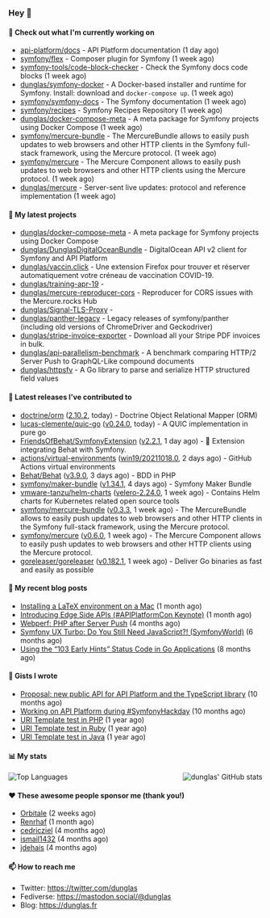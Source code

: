 ### Hey 👋

#### 👷 Check out what I'm currently working on

- [api-platform/docs](https://github.com/api-platform/docs) - API Platform documentation (1 day ago)
- [symfony/flex](https://github.com/symfony/flex) - Composer plugin for Symfony (1 week ago)
- [symfony-tools/code-block-checker](https://github.com/symfony-tools/code-block-checker) - Check the Symfony docs code blocks (1 week ago)
- [dunglas/symfony-docker](https://github.com/dunglas/symfony-docker) - A Docker-based installer and runtime for Symfony. Install: download and `docker-compose up`. (1 week ago)
- [symfony/symfony-docs](https://github.com/symfony/symfony-docs) - The Symfony documentation (1 week ago)
- [symfony/recipes](https://github.com/symfony/recipes) - Symfony Recipes Repository (1 week ago)
- [dunglas/docker-compose-meta](https://github.com/dunglas/docker-compose-meta) - A meta package for Symfony projects using Docker Compose (1 week ago)
- [symfony/mercure-bundle](https://github.com/symfony/mercure-bundle) - The MercureBundle allows to easily push updates to web browsers and other HTTP clients in the Symfony full-stack framework, using the Mercure protocol. (1 week ago)
- [symfony/mercure](https://github.com/symfony/mercure) - The Mercure Component allows to easily push updates to web browsers and other HTTP clients using the Mercure protocol. (1 week ago)
- [dunglas/mercure](https://github.com/dunglas/mercure) - Server-sent live updates: protocol and reference implementation (1 week ago)

#### 🌱 My latest projects

- [dunglas/docker-compose-meta](https://github.com/dunglas/docker-compose-meta) - A meta package for Symfony projects using Docker Compose
- [dunglas/DunglasDigitalOceanBundle](https://github.com/dunglas/DunglasDigitalOceanBundle) - DigitalOcean API v2 client for Symfony and API Platform
- [dunglas/vaccin.click](https://github.com/dunglas/vaccin.click) - Une extension Firefox pour trouver et réserver automatiquement votre créneau de vaccination COVID-19.
- [dunglas/training-apr-19](https://github.com/dunglas/training-apr-19) - 
- [dunglas/mercure-reproducer-cors](https://github.com/dunglas/mercure-reproducer-cors) - Reproducer for CORS issues with the Mercure.rocks Hub
- [dunglas/Signal-TLS-Proxy](https://github.com/dunglas/Signal-TLS-Proxy) - 
- [dunglas/panther-legacy](https://github.com/dunglas/panther-legacy) - Legacy releases of symfony/panther (including old versions of ChromeDriver and Geckodriver)
- [dunglas/stripe-invoice-exporter](https://github.com/dunglas/stripe-invoice-exporter) - Download all your Stripe PDF invoices in bulk.
- [dunglas/api-parallelism-benchmark](https://github.com/dunglas/api-parallelism-benchmark) - A benchmark comparing HTTP/2 Server Push to GraphQL-Like compound documents
- [dunglas/httpsfv](https://github.com/dunglas/httpsfv) - A Go library to parse and serialize HTTP structured field values

#### 🔭 Latest releases I've contributed to

- [doctrine/orm](https://github.com/doctrine/orm) ([2.10.2](https://github.com/doctrine/orm/releases/tag/2.10.2), today) - Doctrine Object Relational Mapper (ORM)
- [lucas-clemente/quic-go](https://github.com/lucas-clemente/quic-go) ([v0.24.0](https://github.com/lucas-clemente/quic-go/releases/tag/v0.24.0), today) - A QUIC implementation in pure go
- [FriendsOfBehat/SymfonyExtension](https://github.com/FriendsOfBehat/SymfonyExtension) ([v2.2.1](https://github.com/FriendsOfBehat/SymfonyExtension/releases/tag/v2.2.1), 1 day ago) - :musical_score: Extension integrating Behat with Symfony.
- [actions/virtual-environments](https://github.com/actions/virtual-environments) ([win19/20211018.0](https://github.com/actions/virtual-environments/releases/tag/win19%2F20211018.0), 2 days ago) - GitHub Actions virtual environments
- [Behat/Behat](https://github.com/Behat/Behat) ([v3.9.0](https://github.com/Behat/Behat/releases/tag/v3.9.0), 3 days ago) - BDD in PHP
- [symfony/maker-bundle](https://github.com/symfony/maker-bundle) ([v1.34.1](https://github.com/symfony/maker-bundle/releases/tag/v1.34.1), 4 days ago) - Symfony Maker Bundle
- [vmware-tanzu/helm-charts](https://github.com/vmware-tanzu/helm-charts) ([velero-2.24.0](https://github.com/vmware-tanzu/helm-charts/releases/tag/velero-2.24.0), 1 week ago) - Contains Helm charts for Kubernetes related open source tools
- [symfony/mercure-bundle](https://github.com/symfony/mercure-bundle) ([v0.3.3](https://github.com/symfony/mercure-bundle/releases/tag/v0.3.3), 1 week ago) - The MercureBundle allows to easily push updates to web browsers and other HTTP clients in the Symfony full-stack framework, using the Mercure protocol.
- [symfony/mercure](https://github.com/symfony/mercure) ([v0.6.0](https://github.com/symfony/mercure/releases/tag/v0.6.0), 1 week ago) - The Mercure Component allows to easily push updates to web browsers and other HTTP clients using the Mercure protocol.
- [goreleaser/goreleaser](https://github.com/goreleaser/goreleaser) ([v0.182.1](https://github.com/goreleaser/goreleaser/releases/tag/v0.182.1), 1 week ago) - Deliver Go binaries as fast and easily as possible

#### 📜 My recent blog posts

- [Installing a LaTeX environment on a Mac](https://dunglas.fr/2021/09/installing-a-latex-environment-on-a-mac/) (1 month ago)
- [Introducing Edge Side APIs (#APIPlatformCon Keynote)](https://dunglas.fr/2021/09/introducing-edge-side-apis-apiplatformcon-keynote/) (1 month ago)
- [Webperf: PHP after Server Push](https://dunglas.fr/2021/05/webperf-php-after-server-push/) (4 months ago)
- [Symfony UX Turbo: Do You Still Need JavaScript?! (SymfonyWorld)](https://dunglas.fr/2021/04/symfony-ux-turbo-do-you-still-need-javascript/) (6 months ago)
- [Using the “103 Early Hints” Status Code in Go Applications](https://dunglas.fr/2021/02/using-the-103-early-hints-status-code-in-go-applications/) (8 months ago)

#### 📓 Gists I wrote

- [Proposal: new public API for API Platform and the TypeScript library](https://gist.github.com/4da2026f34bf7f18e1db955ef8a9b417) (10 months ago)
- [Working on API Platform during #SymfonyHackday](https://gist.github.com/3949272d40e6390cdd2850a4f312a02a) (10 months ago)
- [URI Template test in PHP](https://gist.github.com/5b10b586427cf66e78a968f82f80691a) (1 year ago)
- [URI Template test in Ruby](https://gist.github.com/ec793690f66167cb849c02284ecf748d) (1 year ago)
- [URI Template test in Java](https://gist.github.com/788b70312231d24e46d7632c634784f5) (1 year ago)

#### 📊 My stats

<img align="right" alt="dunglas' GitHub stats" src="https://github-readme-stats.vercel.app/api?username=dunglas&count_private=1&show_icons=true">

![Top Languages](https://github-readme-stats.vercel.app/api/top-langs/?username=dunglas)

#### ❤️ These awesome people sponsor me (thank you!)

- [Orbitale](https://github.com/Orbitale) (2 weeks ago)
- [Renrhaf](https://github.com/Renrhaf) (1 month ago)
- [cedricziel](https://github.com/cedricziel) (4 months ago)
- [ismail1432](https://github.com/ismail1432) (4 months ago)
- [jdehais](https://github.com/jdehais) (4 months ago)

#### 📫 How to reach me

- Twitter: https://twitter.com/dunglas
- Fediverse: https://mastodon.social/@dunglas
- Blog: https://dunglas.fr
